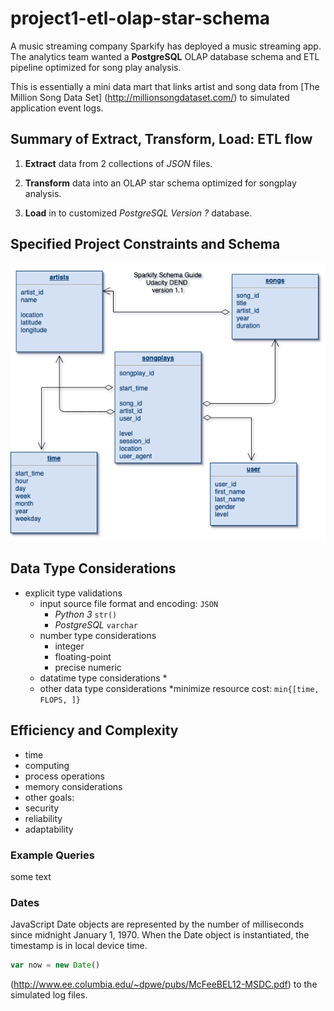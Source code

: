 # project1-etl-olap-star-schema

A music streaming company Sparkify has deployed a music streaming app.
The analytics team wanted a **PostgreSQL**
OLAP database schema and ETL pipeline optimized for song play analysis.

This is essentially a mini data mart that links artist and song data from
[The Million Song Data Set] (http://millionsongdataset.com/) to
simulated application event logs.

## Summary of Extract, Transform, Load: ETL flow

1. **Extract** data from 2 collections of *JSON* files. 

2. **Transform** data into an OLAP star schema optimized for songplay analysis.

3. **Load** in to customized _PostgreSQL Version ?_ database.

## Specified Project Constraints and Schema

![data mart schema](https://github.com/keithvanAntwerp/data-engineering-projects/blob/master/sparkify1.png)

## Data Type Considerations

* explicit type validations
  * input source file format and encoding: `JSON`
    * _Python 3_ `str()`
    * _PostgreSQL_ `varchar`
  * number type considerations
    * integer
    * floating-point
    * precise numeric
  * datatime type considerations
    * 
  * other data type considerations
*minimize resource cost: `min{[time, FLOPS, ]}`

## Efficiency and Complexity 

* time
* computing
* process operations
* memory considerations
* other goals:
* security
* reliability
* adaptability

### Example Queries

some text

### Dates

JavaScript Date objects are represented by the number of milliseconds since midnight
January 1, 1970. When the Date object is instantiated, the timestamp is in local device time.

```javascript
var now = new Date()
```

(http://www.ee.columbia.edu/~dpwe/pubs/McFeeBEL12-MSDC.pdf) to the simulated log files.